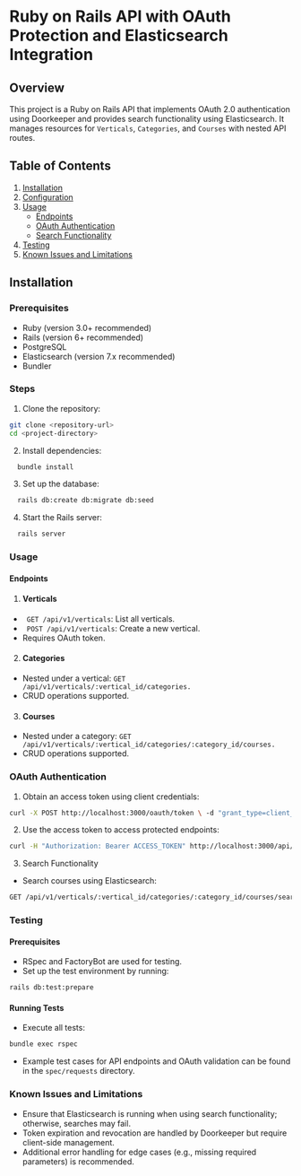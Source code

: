 # Ruby on Rails API with OAuth Protection and Elasticsearch Integration

## Overview

This project is a Ruby on Rails API that implements OAuth 2.0 authentication using Doorkeeper and provides search functionality using Elasticsearch. 
It manages resources for `Verticals`, `Categories`, and `Courses` with nested API routes.

## Table of Contents

1. [Installation](#installation)
2. [Configuration](#configuration)
3. [Usage](#usage)
   - [Endpoints](#endpoints)
   - [OAuth Authentication](#oauth-authentication)
   - [Search Functionality](#search-functionality)
4. [Testing](#testing)
5. [Known Issues and Limitations](#known-issues-and-limitations)

## Installation

### Prerequisites

- Ruby (version 3.0+ recommended)
- Rails (version 6+ recommended)
- PostgreSQL
- Elasticsearch (version 7.x recommended)
- Bundler

### Steps

1. Clone the repository:
  ```bash
  git clone <repository-url>
  cd <project-directory>
  ```
  
2. Install dependencies:

```bash 
  bundle install 
```

3. Set up the database:

```bash 
  rails db:create db:migrate db:seed 
```
4. Start the Rails server:

```bash 
  rails server 
```
### Usage

#### Endpoints

1. #### Verticals
  - ``` GET /api/v1/verticals```: List all verticals.
  - ``` POST /api/v1/verticals```: Create a new vertical.
  - Requires OAuth token.

2. #### Categories
  - Nested under a vertical: ```GET /api/v1/verticals/:vertical_id/categories.```
  - CRUD operations supported.

3. #### Courses
  - Nested under a category: ```GET /api/v1/verticals/:vertical_id/categories/:category_id/courses.```
  - CRUD operations supported.
  
### OAuth Authentication

1. Obtain an access token using client credentials:

```bash
curl -X POST http://localhost:3000/oauth/token \ -d "grant_type=client_credentials&client_id=YOUR_CLIENT_ID&client_secret=YOUR_CLIENT_SECRET" 
```

2. Use the access token to access protected endpoints:
```bash
curl -H "Authorization: Bearer ACCESS_TOKEN" http://localhost:3000/api/v1/verticals
```

3. Search Functionality
- Search courses using Elasticsearch:
```bash
GET /api/v1/verticals/:vertical_id/categories/:category_id/courses/search?query=YourSearchTerm
```

### Testing
#### Prerequisites
- RSpec and FactoryBot are used for testing.
- Set up the test environment by running:

```bash
rails db:test:prepare
```
#### Running Tests
- Execute all tests:

```bash
bundle exec rspec
```

- Example test cases for API endpoints and OAuth validation can be found in the ```spec/requests``` directory.

### Known Issues and Limitations
- Ensure that Elasticsearch is running when using search functionality; otherwise, searches may fail.
- Token expiration and revocation are handled by Doorkeeper but require client-side management.
- Additional error handling for edge cases (e.g., missing required parameters) is recommended.
